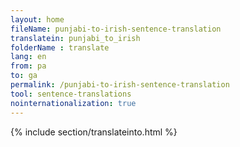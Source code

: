 ```yaml
---
layout: home
fileName: punjabi-to-irish-sentence-translation
translatein: punjabi_to_irish
folderName : translate
lang: en
from: pa
to: ga
permalink: /punjabi-to-irish-sentence-translation
tool: sentence-translations
nointernationalization: true
---
```

{% include section/translateinto.html %}
